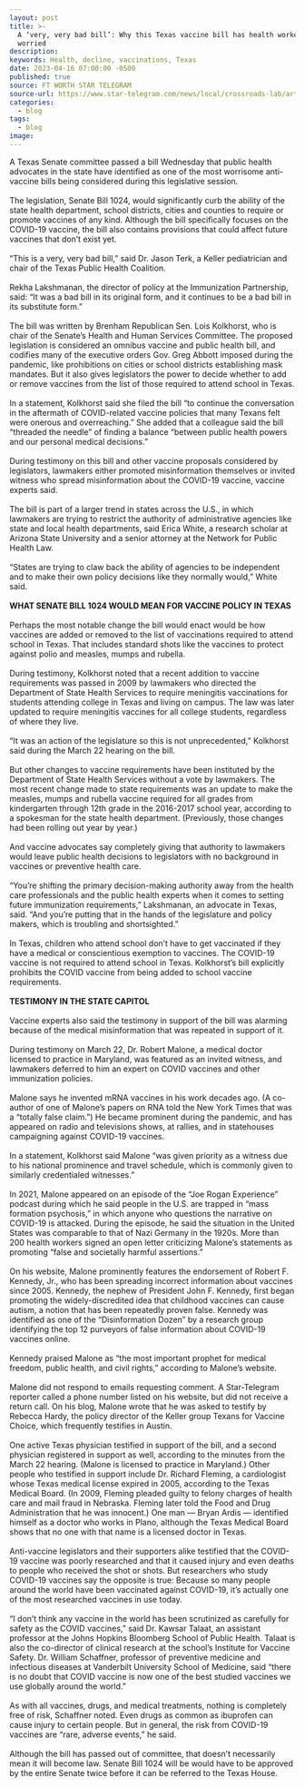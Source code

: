 ```yaml
---
layout: post
title: >-
  A ‘very, very bad bill’: Why this Texas vaccine bill has health workers
  worried 
description:
keywords: Health, decline, vaccinations, Texas
date: 2023-04-16 07:00:00 -0500
published: true
source: FT WORTH STAR TELEGRAM
source-url: https://www.star-telegram.com/news/local/crossroads-lab/article274328550.html
categories:
  - blog
tags:
  - blog
image:
---
```

A Texas Senate committee passed a bill Wednesday that public health advocates in the state have identified as one of the most worrisome anti-vaccine bills being considered during this legislative session.<br><br>The legislation, Senate Bill 1024, would significantly curb the ability of the state health department, school districts, cities and counties to require or promote vaccines of any kind. Although the bill specifically focuses on the COVID-19 vaccine, the bill also contains provisions that could affect future vaccines that don’t exist yet.<br><br>“This is a very, very bad bill,” said Dr. Jason Terk, a Keller pediatrician and chair of the Texas Public Health Coalition.<br><br>Rekha Lakshmanan, the director of policy at the Immunization Partnership, said: “It was a bad bill in its original form, and it continues to be a bad bill in its substitute form.”<br><br>The bill was written by Brenham Republican Sen. Lois Kolkhorst, who is chair of the Senate’s Health and Human Services Committee. The proposed legislation is considered an omnibus vaccine and public health bill, and codifies many of the executive orders Gov. Greg Abbott imposed during the pandemic, like prohibitions on cities or school districts establishing mask mandates. But it also gives legislators the power to decide whether to add or remove vaccines from the list of those required to attend school in Texas.<br><br>In a statement, Kolkhorst said she filed the bill “to continue the conversation in the aftermath of COVID-related vaccine policies that many Texans felt were onerous and overreaching.” She added that a colleague said the bill “threaded the needle” of finding a balance “between public health powers and our personal medical decisions.”<br><br>During testimony on this bill and other vaccine proposals considered by legislators, lawmakers either promoted misinformation themselves or invited witness who spread misinformation about the COVID-19 vaccine, vaccine experts said.<br><br>The bill is part of a larger trend in states across the U.S., in which lawmakers are trying to restrict the authority of administrative agencies like state and local health departments, said Erica White, a research scholar at Arizona State University and a senior attorney at the Network for Public Health Law.<br><br>“States are trying to claw back the ability of agencies to be independent and to make their own policy decisions like they normally would,” White said.<br><br>**WHAT SENATE BILL 1024 WOULD MEAN FOR VACCINE POLICY IN TEXAS**<br><br>Perhaps the most notable change the bill would enact would be how vaccines are added or removed to the list of vaccinations required to attend school in Texas. That includes standard shots like the vaccines to protect against polio and measles, mumps and rubella.<br><br>During testimony, Kolkhorst noted that a recent addition to vaccine requirements was passed in 2009 by lawmakers who directed the Department of State Health Services to require meningitis vaccinations for students attending college in Texas and living on campus. The law was later updated to require meningitis vaccines for all college students, regardless of where they live.<br><br>“It was an action of the legislature so this is not unprecedented,” Kolkhorst said during the March 22 hearing on the bill.<br><br>But other changes to vaccine requirements have been instituted by the Department of State Health Services without a vote by lawmakers. The most recent change made to state requirements was an update to make the measles, mumps and rubella vaccine required for all grades from kindergarten through 12th grade in the 2016-2017 school year, according to a spokesman for the state health department. (Previously, those changes had been rolling out year by year.)<br><br>And vaccine advocates say completely giving that authority to lawmakers would leave public health decisions to legislators with no background in vaccines or preventive health care.<br><br>“You’re shifting the primary decision-making authority away from the health care professionals and the public health experts when it comes to setting future immunization requirements,” Lakshmanan, an advocate in Texas, said. “And you’re putting that in the hands of the legislature and policy makers, which is troubling and shortsighted.”<br><br>In Texas, children who attend school don’t have to get vaccinated if they have a medical or conscientious exemption to vaccines. The COVID-19 vaccine is not required to attend school in Texas. Kolkhorst’s bill explicitly prohibits the COVID vaccine from being added to school vaccine requirements.<br><br>**TESTIMONY IN THE STATE CAPITOL**<br><br>Vaccine experts also said the testimony in support of the bill was alarming because of the medical misinformation that was repeated in support of it.<br><br>During testimony on March 22, Dr. Robert Malone, a medical doctor licensed to practice in Maryland, was featured as an invited witness, and lawmakers deferred to him an expert on COVID vaccines and other immunization policies.<br><br>Malone says he invented mRNA vaccines in his work decades ago. (A co-author of one of Malone’s papers on RNA told the New York Times that was a “totally false claim.”) He became prominent during the pandemic, and has appeared on radio and televisions shows, at rallies, and in statehouses campaigning against COVID-19 vaccines.<br><br>In a statement, Kolkhorst said Malone “was given priority as a witness due to his national prominence and travel schedule, which is commonly given to similarly credentialed witnesses.”<br><br>In 2021, Malone appeared on an episode of the “Joe Rogan Experience” podcast during which he said people in the U.S. are trapped in “mass formation psychosis,” in which anyone who questions the narrative on COVID-19 is attacked. During the episode, he said the situation in the United States was comparable to that of Nazi Germany in the 1920s. More than 200 health workers signed an open letter criticizing Malone’s statements as promoting “false and societally harmful assertions.”<br><br>On his website, Malone prominently features the endorsement of Robert F. Kennedy, Jr., who has been spreading incorrect information about vaccines since 2005. Kennedy, the nephew of President John F. Kennedy, first began promoting the widely-discredited idea that childhood vaccines can cause autism, a notion that has been repeatedly proven false. Kennedy was identified as one of the “Disinformation Dozen” by a research group identifying the top 12 purveyors of false information about COVID-19 vaccines online.<br><br>Kennedy praised Malone as “the most important prophet for medical freedom, public health, and civil rights,” according to Malone’s website.<br><br>Malone did not respond to emails requesting comment. A Star-Telegram reporter called a phone number listed on his website, but did not receive a return call. On his blog, Malone wrote that he was asked to testify by Rebecca Hardy, the policy director of the Keller group Texans for Vaccine Choice, which frequently testifies in Austin.<br><br>One active Texas physician testified in support of the bill, and a second physician registered in support as well, according to the minutes from the March 22 hearing. (Malone is licensed to practice in Maryland.) Other people who testified in support include Dr. Richard Fleming, a cardiologist whose Texas medical license expired in 2005, according to the Texas Medical Board. (In 2009, Fleming pleaded guilty to felony charges of health care and mail fraud in Nebraska. Fleming later told the Food and Drug Administration that he was innocent.) One man — Bryan Ardis — identified himself as a doctor who works in Plano, although the Texas Medical Board shows that no one with that name is a licensed doctor in Texas.<br><br>Anti-vaccine legislators and their supporters alike testified that the COVID-19 vaccine was poorly researched and that it caused injury and even deaths to people who received the shot or shots. But researchers who study COVID-19 vaccines say the opposite is true: Because so many people around the world have been vaccinated against COVID-19, it’s actually one of the most researched vaccines in use today.<br><br>“I don’t think any vaccine in the world has been scrutinized as carefully for safety as the COVID vaccines,” said Dr. Kawsar Talaat, an assistant professor at the Johns Hopkins Bloomberg School of Public Health. Talaat is also the co-director of clinical research at the school’s Institute for Vaccine Safety. Dr. William Schaffner, professor of preventive medicine and infectious diseases at Vanderbilt University School of Medicine, said “there is no doubt that COVID vaccine is now one of the best studied vaccines we use globally around the world.”<br><br>As with all vaccines, drugs, and medical treatments, nothing is completely free of risk, Schaffner noted. Even drugs as common as ibuprofen can cause injury to certain people. But in general, the risk from COVID-19 vaccines are “rare, adverse events,” he said.<br><br>Although the bill has passed out of committee, that doesn’t necessarily mean it will become law. Senate Bill 1024 will be would have to be approved by the entire Senate twice before it can be referred to the Texas House.